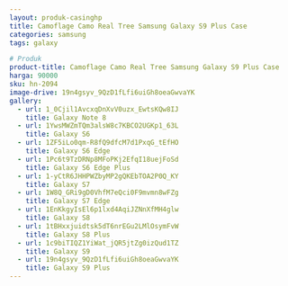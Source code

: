 ```yaml
---
layout: produk-casinghp
title: Camoflage Camo Real Tree Samsung Galaxy S9 Plus Case
categories: samsung
tags: galaxy

# Produk
product-title: Camoflage Camo Real Tree Samsung Galaxy S9 Plus Case
harga: 90000
sku: hn-2094
image-drive: 19n4gsyv_9QzD1fLfi6uiGh8oeaGwvaYK
gallery:
  - url: 1_0Cjil1AvcxqDnXvV0uzx_EwtsKQw8IJ
    title: Galaxy Note 8
  - url: 1YwsMWZmTQm3alsW8c7KBCO2UGKp1_63L
    title: Galaxy S6
  - url: 1ZF5iLo0qm-R8fQ9dfcM7d1PxqG_tEfHO
    title: Galaxy S6 Edge
  - url: 1Pc6t9TzDRNp8MFoPKj2EfqI18uejFoSd
    title: Galaxy S6 Edge Plus
  - url: 1-yCtR6JHHPWZbyMP2gQKEbTOA2P0Q_KY
    title: Galaxy S7
  - url: 1W8Q_GRi9gD0VhfM7eQci0F9mvmn8wFZg
    title: Galaxy S7 Edge
  - url: 1EnKkgyIsEl6p1lxd4AqiJZNnXfMH4glw
    title: Galaxy S8
  - url: 1tBHxxjuidtsk5dT6nrEGu2LMlOsymFvW
    title: Galaxy S8 Plus
  - url: 1c9biTIQZ1YiWat_jQR5jtZg0izQud1TZ
    title: Galaxy S9
  - url: 19n4gsyv_9QzD1fLfi6uiGh8oeaGwvaYK
    title: Galaxy S9 Plus
---
```

